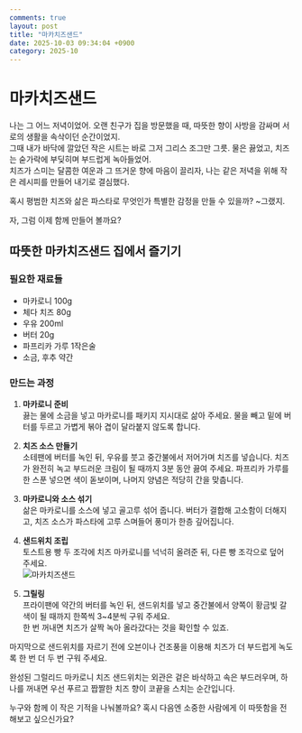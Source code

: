 ```yaml
---
comments: true
layout: post
title: "마카치즈샌드"
date: 2025-10-03 09:34:04 +0900
category: 2025-10
---
```


# 마카치즈샌드  

나는 그 어느 저녁이었어. 오랜 친구가 집을 방문했을 때, 따뜻한 향이 사방을 감싸며 서로의 생활을 속삭이던 순간이었지.  
그때 내가 바닥에 깔았던 작은 시트는 바로 그저 그리스 조그만 그릇. 물은 끓었고, 치즈는 숟가락에 부딪히며 부드럽게 녹아들었어.  
치즈가 스미는 달콤한 여운과 그 뜨거운 향에 마음이 끌리자, 나는 같은 저녁을 위해 작은 레시피를 만들어 내기로 결심했다.  

혹시 평범한 치즈와 삶은 파스타로 무엇인가 특별한 감정을 만들 수 있을까? ~그랬지.  

자, 그럼 이제 함께 만들어 볼까요?  

## 따뜻한 마카치즈샌드 집에서 즐기기  

### 필요한 재료들  
- 마카로니 100g  
- 체다 치즈 80g  
- 우유 200ml  
- 버터 20g  
- 파프리카 가루 1작은술  
- 소금, 후추 약간  

### 만드는 과정  
1. **마카로니 준비**  
   끓는 물에 소금을 넣고 마카로니를 패키지 지시대로 삶아 주세요. 물을 빼고 밑에 버터를 두르고 가볍게 볶아 겹이 달라붙지 않도록 합니다.  

2. **치즈 소스 만들기**  
   소테팬에 버터를 녹인 뒤, 우유를 붓고 중간불에서 저어가며 치즈를 넣습니다. 치즈가 완전히 녹고 부드러운 크림이 될 때까지 3분 동안 끓여 주세요. 파프리카 가루를 한 스푼 넣으면 색이 돋보이며, 나머지 양념은 적당히 간을 맞춥니다.  

3. **마카로니와 소스 섞기**  
   삶은 마카로니를 소스에 넣고 골고루 섞어 줍니다. 버터가 결합해 고소함이 더해지고, 치즈 소스가 파스타에 고루 스며들어 풍미가 한층 깊어집니다.  

4. **샌드위치 조립**  
   토스트용 빵 두 조각에 치즈 마카로니를 넉넉히 올려준 뒤, 다른 빵 조각으로 덮어 주세요.  
   ![마카치즈샌드](https://www.themealdb.com/images/media/meals/xutquv1505330523.jpg)  
5. **그릴링**  
   프라이팬에 약간의 버터를 녹인 뒤, 샌드위치를 넣고 중간불에서 양쪽이 황금빛 갈색이 될 때까지 한쪽씩 3~4분씩 구워 주세요.  
   한 번 꺼내면 치즈가 살짝 녹아 올라갔다는 것을 확인할 수 있죠.  

마지막으로 샌드위치를 자르기 전에 오븐이나 건조풍을 이용해 치즈가 더 부드럽게 녹도록 한 번 더 두 번 구워 주세요.  

완성된 그럴리드 마카로니 치즈 샌드위치는 외관은 겉은 바삭하고 속은 부드러우며, 하나를 꺼내면 우선 푸르고 짭짤한 치즈 향이 코끝을 스치는 순간입니다.  

누구와 함께 이 작은 기적을 나눠볼까요? 혹시 다음엔 소중한 사람에게 이 따뜻함을 전해보고 싶으신가요?